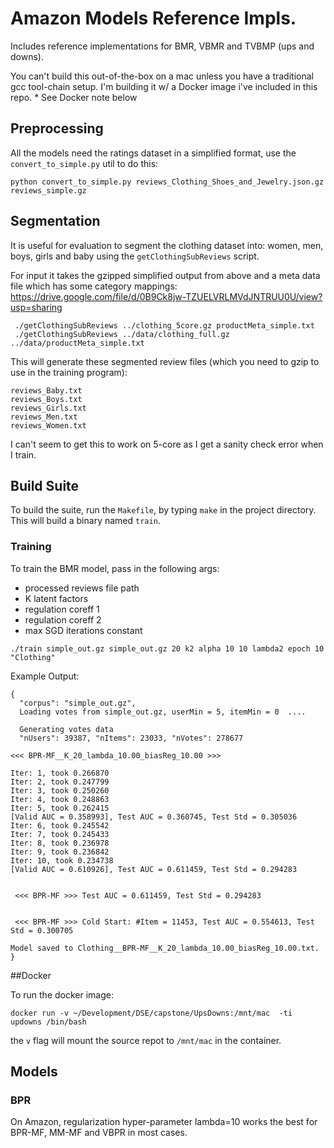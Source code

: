 # Amazon Models Reference Impls.

Includes reference implementations for BMR, VBMR and TVBMP (ups and downs).

You can't build this out-of-the-box on a mac unless you have a traditional gcc tool-chain setup. I'm building it w/ a Docker image i've included in this repo. * See Docker note below


## Preprocessing

All the models need the ratings dataset in a simplified format, use the `convert_to_simple.py` util to do this:

```
python convert_to_simple.py reviews_Clothing_Shoes_and_Jewelry.json.gz reviews_simple.gz
```


## Segmentation

It is useful for evaluation to segment the clothing dataset into: women, men, boys, girls and baby using the `getClothingSubReviews` script.

For input it takes the gzipped simplified output from above and a meta data file which has some category mappings: https://drive.google.com/file/d/0B9Ck8jw-TZUELVRLMVdJNTRUU0U/view?usp=sharing

```
 ./getClothingSubReviews ../clothing_5core.gz productMeta_simple.txt
 ./getClothingSubReviews ../data/clothing_full.gz ../data/productMeta_simple.txt
```
 
 This will generate these segmented review files (which you need to gzip to use in the training program):
 
```
reviews_Baby.txt
reviews_Boys.txt
reviews_Girls.txt
reviews_Men.txt
reviews_Women.txt
```

I can't seem to get this to work on 5-core as I get a sanity check error when I train.

## Build Suite

To build the suite, run the `Makefile`, by typing `make` in the project directory. This will build a binary named `train`.


### Training

To train the BMR model, pass in the following args:

* processed reviews file path
* K latent factors
* regulation coreff 1
* regulation coreff 2
* max SGD iterations constant

```
./train simple_out.gz simple_out.gz 20 k2 alpha 10 10 lambda2 epoch 10 "Clothing"
```

Example Output:

```
{
  "corpus": "simple_out.gz",
  Loading votes from simple_out.gz, userMin = 5, itemMin = 0  ....

  Generating votes data
  "nUsers": 39387, "nItems": 23033, "nVotes": 278677

<<< BPR-MF__K_20_lambda_10.00_biasReg_10.00 >>>

Iter: 1, took 0.266870
Iter: 2, took 0.247799
Iter: 3, took 0.250260
Iter: 4, took 0.248863
Iter: 5, took 0.262415
[Valid AUC = 0.358993], Test AUC = 0.360745, Test Std = 0.305036
Iter: 6, took 0.245542
Iter: 7, took 0.245433
Iter: 8, took 0.236978
Iter: 9, took 0.236842
Iter: 10, took 0.234738
[Valid AUC = 0.610926], Test AUC = 0.611459, Test Std = 0.294283


 <<< BPR-MF >>> Test AUC = 0.611459, Test Std = 0.294283


 <<< BPR-MF >>> Cold Start: #Item = 11453, Test AUC = 0.554613, Test Std = 0.300705

Model saved to Clothing__BPR-MF__K_20_lambda_10.00_biasReg_10.00.txt.
}
```

##Docker

To run the docker image:

```
docker run -v ~/Development/DSE/capstone/UpsDowns:/mnt/mac  -ti updowns /bin/bash
```

the `v` flag will mount the source repot to `/mnt/mac` in the container.


## Models

### BPR

On Amazon, regularization hyper-parameter lambda=10 works the best for BPR-MF, MM-MF and VBPR in most cases. 